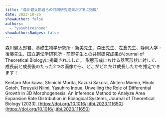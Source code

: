 ```yaml
---
title: "森川健太郎君らの共同研究成果がJTBに掲載"
date: 2023-10-25
showAuthor: false
authors:
  - "yasuhiroinoue"
showAuthorsBadges: false
---
```


森川健太郎君、基礎生物学研究所・新美先生、森田先生、左倉先生、静岡大学・後藤先生、国立遺伝学研究所・前野先生との共同研究成果がJournal of Theoretical Biologyに掲載されました。
形態形成における器官形状に対して、成長前と成長後のたった2つの画像から、どこがどれだけ成長したかを推定できます！

Kentaro Morikawa, Shinichi Morita, Kazuki Sakura, Akiteru Maeno, Hiroki Gotoh, Teruyuki Niimi, Yasuhiro Inoue, Unveiling the Role of Differential Growth in 3D Morphogenesis: An Inference Method to Analyze Area Expansion Rate Distribution in Biological Systems, Journal of Theoretical Biology (2023). [https://doi.org/10.1016/j.jtbi.2023.111650](https://doi.org/10.1016/j.jtbi.2023.111650)
